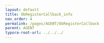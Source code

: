 ```yaml
---
layout: default
title: ObRegisterCallback_info
nav_order: 4
permalink: /pages/AGENT/ObRegisterCallback
parent: AGENT
typora-root-url: ../../../
---
```


